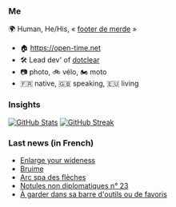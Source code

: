 ### Me

🌍 Human, He/His, « [footer de merde](https://open-time.net/post/2013/07/17/La-veritable-histoire-du-Footer-de-merde-) » 
* 🏠 https://open-time.net 
* 🛠️ Lead dev' of [dotclear](https://git.dotclear.org/dev/dotclear)
* 📷 photo, 🚲 vélo, 🏍️ moto 
* 🇫🇷 native, 🇬🇧 speaking, 🇪🇺 living

### Insights

[![GitHub Stats](https://github-readme-stats-sigma-five.vercel.app/api?username=franck-paul)](https://github.com/franck-paul)
[![GitHub Streak](https://github-readme-streak-stats.herokuapp.com?user=franck-paul)](https://git.io/streak-stats)

### Last news (in French)

<!-- BLOG-POST-LIST:START -->
- [Enlarge your wideness](https://open-time.net/post/2023/07/29/Enlarge-your-wideness)
- [Bruime](https://open-time.net/post/2023/07/28/Bruime)
- [Arc spa des flèches](https://open-time.net/post/2023/07/27/Arc-spa-des-fleches)
- [Notules non diplomatiques n° 23](https://open-time.net/post/2023/07/26/Notules-non-diplomatiques-n-23)
- [À garder dans sa barre d&#39;outils ou de favoris](https://open-time.net/post/2023/07/25/A-garder-dans-sa-barre-d-outils-ou-de-favoris)
<!-- BLOG-POST-LIST:END -->
